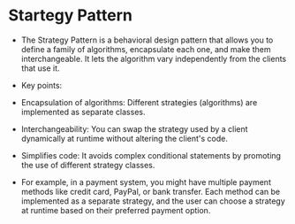 # Startegy Pattern

- The Strategy Pattern is a behavioral design pattern that allows you to define a family of algorithms, encapsulate each one, and make them interchangeable. It lets the algorithm vary independently from the clients that use it.

- Key points:
- Encapsulation of algorithms: Different strategies (algorithms) are implemented as separate classes.
- Interchangeability: You can swap the strategy used by a client dynamically at runtime without altering the client's code.
- Simplifies code: It avoids complex conditional statements by promoting the use of different strategy classes.
- For example, in a payment system, you might have multiple payment methods like credit card, PayPal, or bank transfer. Each method can be implemented as a separate strategy, and the user can choose a strategy at runtime based on their preferred payment option.
